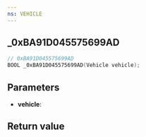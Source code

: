 ```yaml
---
ns: VEHICLE
---
```

## _0xBA91D045575699AD

```c
// 0xBA91D045575699AD
BOOL _0xBA91D045575699AD(Vehicle vehicle);
```


## Parameters
* **vehicle**: 

## Return value
